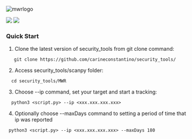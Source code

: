 ![mwrlogo](https://user-images.githubusercontent.com/53983340/77702356-14ec5980-6f97-11ea-87c7-3cb0a3fa6e90.jpg)

<p>
 <img src="https://img.shields.io/badge/ScanPy-v.2.0-orange" />
 <img src="https://img.shields.io/badge/python-v3.6.9-blue" />
 </p>

### Quick Start

1. Clone the latest version of security_tools from git clone command:

 ```
    git clone https://github.com/carineconstantino/security_tools/
 ```
    
 2. Access security_tools/scanpy folder:
 
 ```
   cd security_tools/MWR
 ```
 
 3. Choose --ip command, set your target and start a tracking: 
 
 ```
   python3 <script.py> --ip <xxx.xxx.xxx.xxx>
 ```
 
 4. Optionally choose --maxDays command to setting a period of time that ip was reported
 
  ```
   python3 <script.py> --ip <xxx.xxx.xxx.xxx> --maxDays 180
 ```
 
